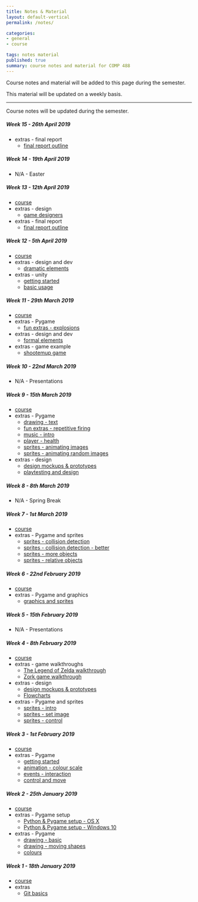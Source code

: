 ```yaml
---
title: Notes & Material
layout: default-vertical
permalink: /notes/

categories:
- general
- course

tags: notes material
published: true
summary: course notes and material for COMP 488
---
```


Course notes and material will be added to this page during the semester.

This material will be updated on a weekly basis.

***

Course notes will be updated during the semester.

##### Week 15 - 26th April 2019
  * extras - final report
    * [final report outline](/assets/docs/extras/comp488-final-report-outline-2019.pdf)

##### Week 14 - 19th April 2019
  * N/A - Easter

##### Week 13 - 12th April 2019
  * [course](/assets/docs/2019/comp488-week13.pdf)
  * extras - design
    * [game designers](/assets/docs/extras/game-design-dev/game-designers.pdf)
  * extras - final report
    * [final report outline](/assets/docs/extras/comp488-final-report-outline-2019.pdf)

##### Week 12 - 5th April 2019
  * [course](/assets/docs/2019/comp488-week12.pdf)
  * extras - design and dev
    * [dramatic elements](/assets/docs/extras/game-design-dev/game-dramatic-elements.pdf)
  * extras - unity
    * [getting started](/assets/docs/extras/unity/notes-getting-started.pdf)
    * [basic usage](/assets/docs/extras/unity/notes-basic-usage.pdf)

##### Week 11 - 29th March 2019
  * [course](/assets/docs/2019/comp488-week11.pdf)
  * extras - Pygame
    * [fun extras - explosions](/assets/docs/extras/pygame/fun-extras/extras-part1-explosions.pdf)
  * extras - design and dev
    * [formal elements](/assets/docs/extras/game-design-dev/game-formal-elements.pdf)
  * extras - game example
    * [shootemup game](/assets/docs/extras/pygame/game-examples/shooter.pdf)

##### Week 10 - 22nd March 2019
  * N/A - Presentations

##### Week 9 - 15th March 2019

  * [course](/assets/docs/2019/comp488-week9.pdf)
  * extras - Pygame
    * [drawing - text](/assets/docs/extras/pygame/drawing-text/drawing-text.pdf)
    * [fun extras - repetitive firing](/assets/docs/extras/pygame/fun-extras/extras-part1-firing.pdf)
    * [music - intro](/assets/docs/extras/pygame/music/music-intro.pdf)
    * [player - health](/assets/docs/extras/pygame/player-health/player-health-intro.pdf)
    * [sprites - animating images](/assets/docs/extras/pygame/sprites/sprites-animating-images.pdf)
    * [sprites - animating random images](/assets/docs/extras/pygame/sprites/sprites-animating-random-images.pdf)
  * extras - design
    * [design mockups & prototypes](/assets/docs/extras/game-design-dev/design-mockups-gaming.pdf)
    * [playtesting and design](/assets/docs/extras/game-design-dev/game-playtesting.pdf)

##### Week 8 - 8th March 2019

  * N/A - Spring Break

##### Week 7 - 1st March 2019
  * [course](/assets/docs/2019/comp488-week7.pdf)
  * extras - Pygame and sprites
    * [sprites - collision detection](/assets/docs/extras/pygame/sprites/sprites-collision-detection.pdf)
    * [sprites - collision detection - better](/assets/docs/extras/pygame/sprites/sprites-collision-detection-better.pdf)
    * [sprites - more objects](/assets/docs/extras/pygame/sprites/sprites-more-objects.pdf)
    * [sprites - relative objects](/assets/docs/extras/pygame/sprites/sprites-relative-objects.pdf)

##### Week 6 - 22nd February 2019
  * [course](/assets/docs/2019/comp488-week6.pdf)
  * extras - Pygame and graphics
    * [graphics and sprites](/assets/docs/extras/pygame/graphics/graphics-and-sprites.pdf)

##### Week 5 - 15th February 2019
  * N/A - Presentations

##### Week 4 - 8th February 2019
  * [course](/assets/docs/2019/comp488-week4.pdf)
  * extras - game walkthroughs
    * [The Legend of Zelda walkthrough](/assets/docs/extras/game-walkthroughs/LegendofZelda.pdf)
    * [Zork game walkthrough](/assets/docs/extras/game-walkthroughs/zork-outline-1995.pdf)
  * extras - design
    * [design mockups & prototypes](/assets/docs/extras/game-design-dev/design-mockups-gaming.pdf)
    * [Flowcharts](/assets/docs/extras/game-design-dev/game-plan-flowcharts.pdf)
  * extras - Pygame and sprites
    * [sprites - intro](/assets/docs/extras/pygame/sprites/sprites-intro.pdf)
    * [sprites - set image](/assets/docs/extras/pygame/sprites/sprites-set-image.pdf)
    * [sprites - control](/assets/docs/extras/pygame/sprites/sprites-control.pdf)

##### Week 3 - 1st February 2019
  * [course](/assets/docs/2019/comp488-week3.pdf)
  * extras - Pygame
    * [getting started](/assets/docs/extras/pygame/getting-started.pdf)
    * [animation - colour scale](/assets/docs/extras/pygame/animation-colour-scale.pdf)
    * [events - interaction](/assets/docs/extras/pygame/events-input.pdf)
    * [control and move](/assets/docs/extras/pygame/move-coordinate-plane.pdf)

##### Week 2 - 25th January 2019
  * [course](/assets/docs/2019/comp488-week2.pdf)
  * extras - Pygame setup
    * [Python & Pygame setup - OS X](/assets/docs/extras/python-install-setup-osx.pdf)
    * [Python & Pygame setup - Windows 10](/assets/docs/extras/python-install-setup-windows.pdf)
  * extras - Pygame
    * [drawing - basic](/assets/docs/extras/pygame/drawing-basic.pdf)
    * [drawing - moving shapes](/assets/docs/extras/pygame/drawing-moving-shapes.pdf)
    * [colours](/assets/docs/extras/pygame/pygame-colours.pdf)

##### Week 1 - 18th January 2019
  * [course](/assets/docs/2019/comp488-week1.pdf)
  * extras
    * [Git basics](/assets/docs/extras/git-basics.pdf)
